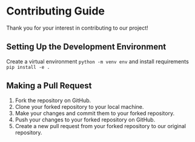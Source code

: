 # Contributing Guide

Thank you for your interest in contributing to our project!

## Setting Up the Development Environment

Create a virtual environment `python -m venv env` and install requirements `pip install -e .`

## Making a Pull Request

1. Fork the repository on GitHub.
2. Clone your forked repository to your local machine.
3. Make your changes and commit them to your forked repository.
4. Push your changes to your forked repository on GitHub.
5. Create a new pull request from your forked repository to our original repository.
